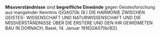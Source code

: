 
**Missverständnisse** sind **begreifliche Einwände** gegen Geistesforschung aus mangelnder Kenntnis ([[GA070b (8.) DIE HARMONIE ZWISCHEN GEISTES- WISSENSCHAFT UND NATURWISSENSCHAFT UND DIE MISSVERSTÄNDNISSE ÜBER DIE ERSTERE UND DEN IHR GEWIDMETEN BAU IN DORNACH, Basel, 14. Januar 1916|GA070b/8]]).
